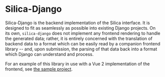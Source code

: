 # Silica-Django
Silica-Django is the backend implementation of the Silica interface. It is designed to fit as seamlessly as possible into
existing Django projects. On its own, `silica-django` does not implement any frontend rendering to handle the generated data;
rather, it is entirely concerned with the translation of backend data to a format which can be easily read by a companion
frontend library -- and, upon submission, the parsing of that data back into a format which Django can understand and process.

For an example of this library in use with a Vue 2 implementation of the frontend, see [the sample project](https://www.github.com/zagaran/silica-docs/django/sample-app).